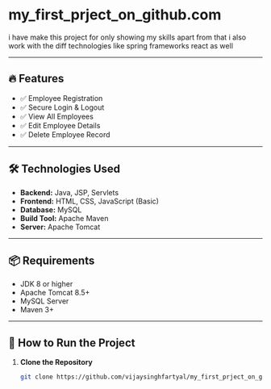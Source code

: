 # my_first_prject_on_github.com
i have make this project for only showing my skills apart from that i also work with the diff technologies like spring frameworks react as well


---

## 🔥 Features

- ✅ Employee Registration
- ✅ Secure Login & Logout
- ✅ View All Employees
- ✅ Edit Employee Details
- ✅ Delete Employee Record

---

## 🛠️ Technologies Used

- **Backend:** Java, JSP, Servlets
- **Frontend:** HTML, CSS, JavaScript (Basic)
- **Database:** MySQL
- **Build Tool:** Apache Maven
- **Server:** Apache Tomcat

---

## 📦 Requirements

- JDK 8 or higher
- Apache Tomcat 8.5+
- MySQL Server
- Maven 3+

---

## 🚀 How to Run the Project

1. **Clone the Repository**
   ```bash
   git clone https://github.com/vijaysinghfartyal/my_first_prject_on_github.com.git

